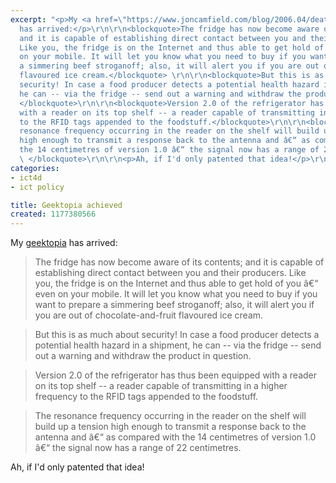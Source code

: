 ```yaml
---
excerpt: "<p>My <a href=\"https://www.joncamfield.com/blog/2006.04/death-by-synonym.html\">geektopia</a>
  has arrived:</p>\r\n\r\n<blockquote>The fridge has now become aware of its contents;
  and it is capable of establishing direct contact between you and their producers.
  Like you, the fridge is on the Internet and thus able to get hold of you â€“ even
  on your mobile. It will let you know what you need to buy if you want to prepare
  a simmering beef stroganoff; also, it will alert you if you are out of chocolate-and-fruit
  flavoured ice cream.</blockquote> \r\n\r\n<blockquote>But this is as much about
  security! In case a food producer detects a potential health hazard in a shipment,
  he can -- via the fridge -- send out a warning and withdraw the product in question.
  </blockquote>\r\n\r\n<blockquote>Version 2.0 of the refrigerator has thus been equipped
  with a reader on its top shelf -- a reader capable of transmitting in a higher frequency
  to the RFID tags appended to the foodstuff.</blockquote>\r\n\r\n<blockquote>The
  resonance frequency occurring in the reader on the shelf will build up a tension
  high enough to transmit a response back to the antenna and â€“ as compared with
  the 14 centimetres of version 1.0 â€“ the signal now has a range of 22 centimetres.
  \ </blockquote>\r\n\r\n<p>Ah, if I'd only patented that idea!</p>\r\n"
categories:
- ict4d
- ict policy

title: Geektopia achieved
created: 1177380566
---
```

<p>My <a href="https://www.joncamfield.com/blog/2006.04/death-by-synonym.html">geektopia</a> has arrived:</p>

<blockquote>The fridge has now become aware of its contents; and it is capable of establishing direct contact between you and their producers. Like you, the fridge is on the Internet and thus able to get hold of you â€“ even on your mobile. It will let you know what you need to buy if you want to prepare a simmering beef stroganoff; also, it will alert you if you are out of chocolate-and-fruit flavoured ice cream.</blockquote> 

<blockquote>But this is as much about security! In case a food producer detects a potential health hazard in a shipment, he can -- via the fridge -- send out a warning and withdraw the product in question. </blockquote>

<blockquote>Version 2.0 of the refrigerator has thus been equipped with a reader on its top shelf -- a reader capable of transmitting in a higher frequency to the RFID tags appended to the foodstuff.</blockquote>

<blockquote>The resonance frequency occurring in the reader on the shelf will build up a tension high enough to transmit a response back to the antenna and â€“ as compared with the 14 centimetres of version 1.0 â€“ the signal now has a range of 22 centimetres.  </blockquote>

<p>Ah, if I'd only patented that idea!</p>
<!--break-->
